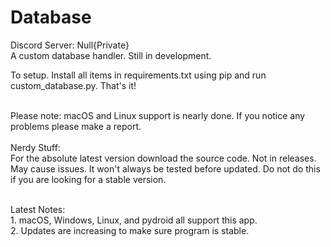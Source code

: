 # Database
Discord Server: Null{Private}
<br>A custom database handler. Still in development.

To setup. Install all items in requirements.txt using pip and run custom_database.py. That's it!

<br>Please note: macOS and Linux support is nearly done. If you notice any problems please make a report.
<br><br>Nerdy Stuff:<br>For the absolute latest version download the source code. Not in releases. May cause issues. It won't always be tested before updated. Do not do this if you are looking for a stable version.

<br>Latest Notes:<br>1. macOS, Windows, Linux, and pydroid all support this app.
<br>2. Updates are increasing to make sure program is stable.
